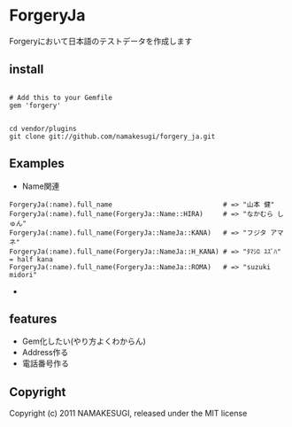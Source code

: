 ForgeryJa
========

Forgeryにおいて日本語のテストデータを作成します

install
---------

<pre><code>
# Add this to your Gemfile
gem 'forgery'
</code></pre>

<pre><code>
cd vendor/plugins
git clone git://github.com/namakesugi/forgery_ja.git
</code></pre>

Examples
-----------

* Name関連
<pre><code>ForgeryJa(:name).full_name                            # => "山本 健"
ForgeryJa(:name).full_name(ForgeryJa::Name::HIRA)     # => "なかむら しゅん"
ForgeryJa(:name).full_name(ForgeryJa::NameJa::KANA)   # => "フジタ アマネ"
ForgeryJa(:name).full_name(ForgeryJa::NameJa::H_KANA) # => "ﾀﾏｼﾛ ﾕｽﾞﾊ" = half kana
ForgeryJa(:name).full_name(ForgeryJa::NameJa::ROMA)   # => "suzuki midori"
</code></pre>

* 
features
-----------

* Gem化したい(やり方よくわからん)
* Address作る
* 電話番号作る

Copyright
------------

Copyright (c) 2011 NAMAKESUGI, released under the MIT license

